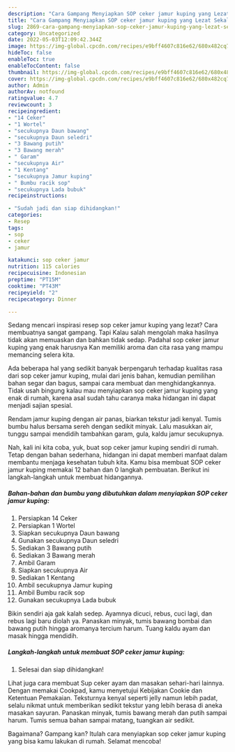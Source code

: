 ```yaml
---
description: "Cara Gampang Menyiapkan SOP ceker jamur kuping yang Lezat Sekali, Buat Buka Puasa Bisa Manjain Lidah"
title: "Cara Gampang Menyiapkan SOP ceker jamur kuping yang Lezat Sekali, Buat Buka Puasa Bisa Manjain Lidah"
slug: 2869-cara-gampang-menyiapkan-sop-ceker-jamur-kuping-yang-lezat-sekali-buat-buka-puasa-bisa-manjain-lidah
category: Uncategorized
date: 2022-05-03T12:09:42.344Z
image: https://img-global.cpcdn.com/recipes/e9bff4607c816e62/680x482cq70/sop-ceker-jamur-kuping-foto-resep-utama.jpg
hideToc: false
enableToc: true
enableTocContent: false
thumbnail: https://img-global.cpcdn.com/recipes/e9bff4607c816e62/680x482cq70/sop-ceker-jamur-kuping-foto-resep-utama.jpg
cover: https://img-global.cpcdn.com/recipes/e9bff4607c816e62/680x482cq70/sop-ceker-jamur-kuping-foto-resep-utama.jpg
author: Admin
authorAv: notfound
ratingvalue: 4.7
reviewcount: 3
recipeingredient:
- "14 Ceker"
- "1 Wortel"
- "secukupnya Daun bawang"
- "secukupnya Daun seledri"
- "3 Bawang putih"
- "3 Bawang merah"
- " Garam"
- "secukupnya Air"
- "1 Kentang"
- "secukupnya Jamur kuping"
- " Bumbu racik sop"
- "secukupnya Lada bubuk"
recipeinstructions:

- "Sudah jadi dan siap dihidangkan!"
categories:
- Resep
tags:
- sop
- ceker
- jamur

katakunci: sop ceker jamur 
nutrition: 115 calories
recipecuisine: Indonesian
preptime: "PT15M"
cooktime: "PT43M"
recipeyield: "2"
recipecategory: Dinner

---
```



Sedang mencari inspirasi resep sop ceker jamur kuping yang lezat? Cara membuatnya sangat gampang. Tapi Kalau salah mengolah maka hasilnya tidak akan memuaskan dan bahkan tidak sedap. Padahal sop ceker jamur kuping yang enak harusnya Kan memiliki aroma dan cita rasa yang mampu memancing selera kita.


Ada beberapa hal yang sedikit banyak berpengaruh terhadap kualitas rasa dari sop ceker jamur kuping, mulai dari jenis bahan, kemudian pemilihan bahan segar dan bagus, sampai cara membuat dan menghidangkannya. Tidak usah bingung kalau mau menyiapkan sop ceker jamur kuping yang enak di rumah, karena asal sudah tahu caranya maka hidangan ini dapat menjadi sajian spesial.

Rendam jamur kuping dengan air panas, biarkan tekstur jadi kenyal. Tumis bumbu halus bersama sereh dengan sedikit minyak. Lalu masukkan air, tunggu sampai mendidih tambahkan garam, gula, kaldu jamur secukupnya.


Nah, kali ini kita coba, yuk, buat sop ceker jamur kuping sendiri di rumah. Tetap dengan bahan sederhana, hidangan ini dapat memberi manfaat dalam membantu menjaga kesehatan tubuh kita. Kamu bisa membuat SOP ceker jamur kuping memakai 12 bahan dan 0 langkah pembuatan. Berikut ini langkah-langkah untuk membuat hidangannya.

<!--inarticleads1-->

##### Bahan-bahan dan bumbu yang dibutuhkan dalam menyiapkan SOP ceker jamur kuping:

1. Persiapkan 14 Ceker
1. Persiapkan 1 Wortel
1. Siapkan secukupnya Daun bawang
1. Gunakan secukupnya Daun seledri
1. Sediakan 3 Bawang putih
1. Sediakan 3 Bawang merah
1. Ambil  Garam
1. Siapkan secukupnya Air
1. Sediakan 1 Kentang
1. Ambil secukupnya Jamur kuping
1. Ambil  Bumbu racik sop
1. Gunakan secukupnya Lada bubuk


Bikin sendiri aja gak kalah sedep. Ayamnya dicuci, rebus, cuci lagi, dan rebus lagi baru diolah ya. Panaskan minyak, tumis bawang bombai dan bawang putih hingga aromanya tercium harum. Tuang kaldu ayam dan masak hingga mendidih. 

<!--inarticleads2-->

##### Langkah-langkah untuk membuat SOP ceker jamur kuping:


1. Selesai dan siap dihidangkan!

Lihat juga cara membuat Sup ceker ayam dan masakan sehari-hari lainnya. Dengan memakai Cookpad, kamu menyetujui Kebijakan Cookie dan Ketentuan Pemakaian. Teksturnya kenyal seperti jelly namun lebih padat, selalu nikmat untuk memberikan sedikit tekstur yang lebih berasa di aneka masakan sayuran. Panaskan minyak, tumis bawang merah dan putih sampai harum. Tumis semua bahan sampai matang, tuangkan air sedikit. 

Bagaimana? Gampang kan? Itulah cara menyiapkan sop ceker jamur kuping yang bisa kamu lakukan di rumah. Selamat mencoba!
